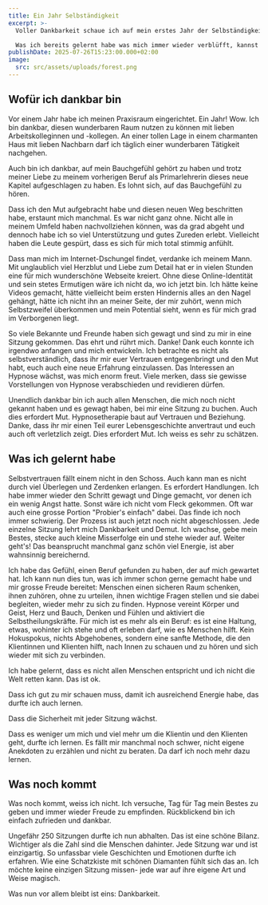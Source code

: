 ```yaml
---
title: Ein Jahr Selbständigkeit
excerpt: >-
  Voller Dankbarkeit schaue ich auf mein erstes Jahr der Selbständigkeit zurück.

  Was ich bereits gelernt habe was mich immer wieder verblüfft, kannst du hier lesen.
publishDate: 2025-07-26T15:23:00.000+02:00
image:
  src: src/assets/uploads/forest.png
---
```

## Wofür ich dankbar bin



Vor einem Jahr habe ich meinen Praxisraum eingerichtet. Ein Jahr! Wow. Ich bin dankbar, diesen wunderbaren Raum nutzen zu können mit lieben Arbeitskolleginnen und -kollegen. An einer tollen Lage in einem charmanten Haus mit lieben Nachbarn darf ich täglich einer wunderbaren Tätigkeit nachgehen. 

Auch bin ich dankbar, auf mein Bauchgefühl gehört zu haben und trotz meiner Liebe zu meinem vorherigen Beruf als Primarlehrerin dieses neue Kapitel aufgeschlagen zu haben. Es lohnt sich, auf das Bauchgefühl zu hören.

Dass ich den Mut aufgebracht habe und diesen neuen Weg beschritten habe, erstaunt mich manchmal. Es war nicht ganz ohne. Nicht alle in meinem Umfeld haben nachvollziehen können, was da grad abgeht und dennoch habe ich so viel Unterstützung und gutes Zureden erlebt. Vielleicht haben die Leute gespürt, dass es sich für mich total stimmig anfühlt. 

Dass man mich im Internet-Dschungel findet, verdanke ich meinem Mann. Mit unglaublich viel Herzblut und Liebe zum Detail hat er in vielen Stunden eine für mich wunderschöne Webseite kreiert. Ohne diese Online-Identität und sein stetes Ermutigen wäre ich nicht da, wo ich jetzt bin. Ich hätte keine Videos gemacht, hätte vielleicht beim ersten Hindernis alles an den Nagel gehängt, hätte ich nicht ihn an meiner Seite, der mir zuhört, wenn mich Selbstzweifel überkommen und mein Potential sieht, wenn es für mich grad im Verborgenen liegt.

So viele Bekannte und Freunde haben sich gewagt und sind zu mir in eine Sitzung gekommen. Das ehrt und rührt mich. Danke! Dank euch konnte ich irgendwo anfangen und mich entwickeln. Ich betrachte es nicht als selbstverständlich, dass ihr mir euer Vertrauen entgegenbringt und den Mut habt, euch auch eine neue Erfahrung einzulassen. Das Interessen an Hypnose wächst, was mich enorm freut. Viele merken, dass sie gewisse Vorstellungen von Hypnose verabschieden und revidieren dürfen.

Unendlich dankbar bin ich auch allen Menschen, die mich noch nicht gekannt haben und es gewagt haben, bei mir eine Sitzung zu buchen. Auch dies erfordert Mut. Hypnosetherapie baut auf Vertrauen und Beziehung. Danke, dass ihr mir einen Teil eurer Lebensgeschichte anvertraut und euch auch oft verletzlich zeigt. Dies erfordert Mut. Ich weiss es sehr zu schätzen.



## Was ich gelernt habe



Selbstvertrauen fällt einem nicht in den Schoss. Auch kann man es nicht durch viel Überlegen und  Zerdenken erlangen. Es erfordert Handlungen. Ich habe immer wieder den Schritt gewagt und Dinge gemacht, vor denen ich ein wenig Angst hatte. Sonst wäre ich nicht vom Fleck gekommen. Oft war auch eine grosse Portion "Probier's einfach" dabei. Das finde ich noch immer schwierig. Der Prozess ist auch jetzt noch nicht abgeschlossen. Jede einzelne Sitzung lehrt mich Dankbarkeit und Demut. Ich wachse, gebe mein Bestes, stecke auch kleine Misserfolge ein und stehe wieder auf. Weiter geht's! Das beansprucht manchmal ganz schön viel Energie, ist aber wahnsinnig bereichernd.

Ich habe das Gefühl, einen Beruf gefunden zu haben, der auf mich gewartet hat. Ich kann nun dies tun, was ich immer schon gerne gemacht habe und mir grosse Freude bereitet: Menschen einen sicheren Raum schenken, ihnen zuhören, ohne zu urteilen, ihnen wichtige Fragen stellen und sie dabei begleiten, wieder mehr zu sich zu finden. Hypnose vereint Körper und Geist, Herz und Bauch, Denken und Fühlen und aktiviert die Selbstheilungskräfte. Für mich ist es mehr als ein Beruf: es ist eine Haltung, etwas, wohinter ich stehe und oft erleben darf, wie es Menschen hilft. Kein Hokuspokus, nichts Abgehobenes, sondern eine sanfte Methode, die den Klientinnen und Klienten hilft, nach Innen zu schauen und zu hören und sich wieder mit sich zu verbinden. 

Ich habe gelernt, dass es nicht allen Menschen entspricht und ich nicht die Welt retten kann. Das ist ok. 

Dass ich gut zu mir schauen muss, damit ich ausreichend Energie habe, das durfte ich auch lernen.

Dass die Sicherheit mit jeder Sitzung wächst.

Dass es weniger um mich und viel mehr um die Klientin und den Klienten geht, durfte ich lernen. Es fällt mir manchmal noch schwer, nicht eigene Anekdoten zu erzählen und nicht zu beraten. Da darf ich noch mehr dazu lernen.



## Was noch kommt



Was noch kommt, weiss ich nicht. Ich versuche, Tag für Tag mein Bestes zu geben und immer wieder Freude zu empfinden. Rückblickend bin ich einfach zufrieden und dankbar.

Ungefähr 250 Sitzungen durfte ich nun abhalten. Das ist eine schöne Bilanz. Wichtiger als die Zahl sind die Menschen dahinter. Jede Sitzung war und ist einzigartig. So unfassbar viele Geschichten und Emotionen durfte ich erfahren. Wie eine Schatzkiste mit schönen Diamanten fühlt sich das an. Ich möchte keine einzigen Sitzung missen- jede war auf ihre eigene Art und Weise magisch.

Was nun vor allem bleibt ist eins: Dankbarkeit.
